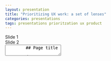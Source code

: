 ```yaml
---
layout: presentation
title: "Prioritizing UX work: a set of lenses"
categories: presentations
tags: presentations prioritzation ux product
---
```


<section>Slide 1</section>

<section>Slide 2</section>

<section data-markdown>
	<textarea data-template>
		## Page title

		A paragraph with some text and a [link](http://hakim.se).
	</textarea>
</section>

